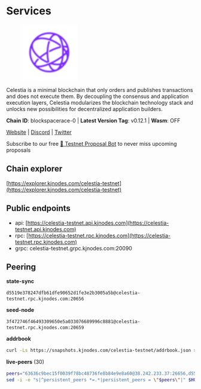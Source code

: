 # Services

<figure><img src="https://raw.githubusercontent.com/kj89/cosmos-images/main/logos/celestia.png" width="150" alt=""><figcaption></figcaption></figure>

Celestia is a minimal blockchain that only orders and publishes transactions and  does not execute them. By decoupling the consensus and application execution layers,  Celestia modularizes the blockchain technology stack and unlocks new possibilities  for decentralized application builders.

**Chain ID**: blockspacerace-0 | **Latest Version Tag**: v0.12.1 | **Wasm**: OFF

[Website](https://celestia.org) | [Discord](https://discord.gg/celestiacommunity) | [Twitter](https://twitter.com/CelestiaOrg)



Subscribe to our free [🤖 Testnet Proposal Bot](https://t.me/kjnodes_testnet_proposal_bot) to never miss upcoming proposals


## Chain explorer
[https://explorer.kjnodes.com/celestia-testnet](https://explorer.kjnodes.com/celestia-testnet)

## Public endpoints

* api: [https://celestia-testnet.api.kjnodes.com](https://celestia-testnet.api.kjnodes.com)
* rpc: [https://celestia-testnet.rpc.kjnodes.com](https://celestia-testnet.rpc.kjnodes.com)
* grpc: celestia-testnet.grpc.kjnodes.com:20090

## Peering

**state-sync**

```text
d5519e378247dfb61dfe90652d1fe3e2b3005a5b@celestia-testnet.rpc.kjnodes.com:20656
```

**seed-node**

```text
3f472746f46493309650e5a033076689996c8881@celestia-testnet.rpc.kjnodes.com:20659
```

**addrbook**
```bash
curl -Ls https://snapshots.kjnodes.com/celestia-testnet/addrbook.json > $HOME/.celestia-app/config/addrbook.json
```

**live-peers** (30)
```bash
peers="63636c9bec15f0039f78bc48736fe8b84e9e8a60@38.242.233.37:26656,d5519e378247dfb61dfe90652d1fe3e2b3005a5b@65.109.68.190:20656,3ef426538e3b8bfa274aa9a442583bbbda71942f@185.144.99.12:26656,38a3604c87e19301b2a028ef0b4a0735014de749@64.25.109.145:26656,5fa6853eb52bc3a5ff1fe56b988515d16644819a@65.21.232.33:2000,10c84789386c2ee3aacd8e09f04b78fac14fb3d7@209.126.86.119:26656,a20a5f47307049619d2fe689f3c33f1f7ab9470c@162.55.245.144:2130,cb0c8eab8b18c4c6a2d0cc030d1b0787656b61bb@65.108.137.39:26656,dc76534dfede17c47ec162fce0937b446a627820@206.189.92.202:26656,9497e0c783d5cb9b18f6addfcf2f25cdc4d5d1a2@148.113.153.79:36656,e4fa11cfb413d69d95dc90a0e12125b091b1d574@51.158.115.159:26656,508706c7c37a7a5e4c99c4581d9334cbad34cb86@37.27.2.226:26656,d3c0e1867ba635328dc019f1464acf1903f446a5@13.208.144.128:16656,2b8f5b788108c593378ce0dad8faff180b854cb4@185.56.139.86:26656,24770b73138ee6a2113e4c35b5e3525749c21350@109.238.11.182:26656,721d15a87ce8b3062284614def3c32b72019de5b@35.206.161.204:26656,e225815e3da7a26d712c074045977034a901bbc0@5.9.106.214:26686,f9e950870eccdb40e2386896d7b6a7687a103c99@88.99.219.120:43656,e85b086d236a2c9a4d285e6d44126bb6fc6a1555@131.153.158.209:26656,fb9fc76ee67cd021b913752b49560dd9184688f2@135.181.216.215:36656,aa0f4f7f63460c19b448004283b6d3ffc682e443@65.109.38.111:11656,8f14ec71e1d712c912c27485a169c2519628cfb6@185.225.232.196:21656,768ac4ece936ca4eb01b763c119edb74c53b58b2@135.181.26.67:26656,7a89c8c63ee0a305d236eabb435ea54f1c08d3dd@125.143.190.194:17002,02bfe00fca9a17b0b1dc2197a35b49c7b979305e@5.22.218.13:26656,2b749c2f0dd5953eeb5379c7ae7a15ed1020f7e5@135.181.136.124:26656,af66f28f19f747bd2b5a18d91d143dc8e035f86a@47.147.226.228:52656,28ec6fc21844eb07f8264694c723a8c6056b16c1@195.74.52.167:26656,5d02fa37f0fe3f198b3fdcea78b8961d04425b5d@185.227.135.173:26656,7db3d8fa353b4cf293244f7526cdabfaebef53bf@158.160.24.133:26656"
sed -i -e "s|^persistent_peers *=.*|persistent_peers = \"$peers\"|" $HOME/.celestia-app/config/config.toml
```
